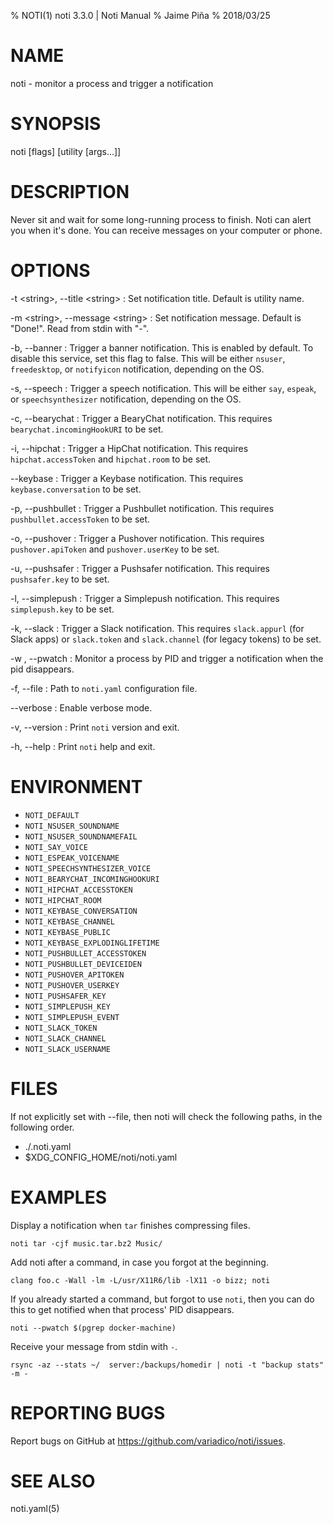 % NOTI(1) noti 3.3.0 | Noti Manual
% Jaime Piña
% 2018/03/25

#  NAME

noti - monitor a process and trigger a notification

# SYNOPSIS

noti [flags] [utility [args...]]

# DESCRIPTION

Never sit and wait for some long-running process to finish. Noti can alert you
when it's done. You can receive messages on your computer or phone.

# OPTIONS

-t \<string\>, \--title \<string\>
: Set notification title. Default is utility name.

-m \<string\>, \--message \<string\>
: Set notification message. Default is "Done!". Read from stdin with "-".

-b, \--banner
: Trigger a banner notification. This is enabled by default. To disable this
  service, set this flag to false. This will be either `nsuser`, `freedesktop`,
  or `notifyicon` notification, depending on the OS.

-s, \--speech
: Trigger a speech notification. This will be either `say`, `espeak`, or
  `speechsynthesizer` notification, depending on the OS.

-c, \--bearychat
: Trigger a BearyChat notification. This requires `bearychat.incomingHookURI` to
  be set.

-i, \--hipchat
: Trigger a HipChat notification. This requires `hipchat.accessToken` and
  `hipchat.room` to be set.

--keybase
: Trigger a Keybase notification. This requires `keybase.conversation` to
  be set.

-p, \--pushbullet
: Trigger a Pushbullet notification. This requires `pushbullet.accessToken` to
  be set.

-o, \--pushover
: Trigger a Pushover notification. This requires `pushover.apiToken` and
  `pushover.userKey` to be set.

-u, \--pushsafer
: Trigger a Pushsafer notification. This requires `pushsafer.key` to be set.

-l, \--simplepush
: Trigger a Simplepush notification. This requires `simplepush.key` to be set.

-k, \--slack
: Trigger a Slack notification. This requires `slack.appurl` (for Slack apps)
  or `slack.token` and `slack.channel` (for legacy tokens) to be set.

-w <pid>, \--pwatch <pid>
: Monitor a process by PID and trigger a notification when the pid disappears.

-f, \--file
: Path to `noti.yaml` configuration file.

\--verbose
: Enable verbose mode.

-v, \--version
: Print `noti` version and exit.

-h, \--help
: Print `noti` help and exit.

# ENVIRONMENT

* `NOTI_DEFAULT`
* `NOTI_NSUSER_SOUNDNAME`
* `NOTI_NSUSER_SOUNDNAMEFAIL`
* `NOTI_SAY_VOICE`
* `NOTI_ESPEAK_VOICENAME`
* `NOTI_SPEECHSYNTHESIZER_VOICE`
* `NOTI_BEARYCHAT_INCOMINGHOOKURI`
* `NOTI_HIPCHAT_ACCESSTOKEN`
* `NOTI_HIPCHAT_ROOM`
* `NOTI_KEYBASE_CONVERSATION`
* `NOTI_KEYBASE_CHANNEL`
* `NOTI_KEYBASE_PUBLIC`
* `NOTI_KEYBASE_EXPLODINGLIFETIME`
* `NOTI_PUSHBULLET_ACCESSTOKEN`
* `NOTI_PUSHBULLET_DEVICEIDEN`
* `NOTI_PUSHOVER_APITOKEN`
* `NOTI_PUSHOVER_USERKEY`
* `NOTI_PUSHSAFER_KEY`
* `NOTI_SIMPLEPUSH_KEY`
* `NOTI_SIMPLEPUSH_EVENT`
* `NOTI_SLACK_TOKEN`
* `NOTI_SLACK_CHANNEL`
* `NOTI_SLACK_USERNAME`


# FILES

If not explicitly set with \--file, then noti will check the following paths,
in the following order.

* ./.noti.yaml
* $XDG_CONFIG_HOME/noti/noti.yaml

# EXAMPLES

Display a notification when `tar` finishes compressing files.

    noti tar -cjf music.tar.bz2 Music/

Add noti after a command, in case you forgot at the beginning.

    clang foo.c -Wall -lm -L/usr/X11R6/lib -lX11 -o bizz; noti

If you already started a command, but forgot to use `noti`, then you can do
this to get notified when that process' PID disappears.

    noti --pwatch $(pgrep docker-machine)

Receive your message from stdin with `-`.

    rsync -az --stats ~/  server:/backups/homedir | noti -t "backup stats" -m -

# REPORTING BUGS

Report bugs on GitHub at https://github.com/variadico/noti/issues.

# SEE ALSO

noti.yaml(5)

